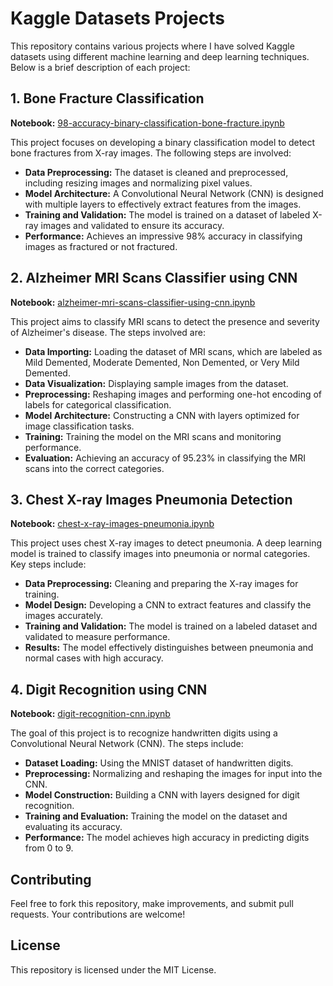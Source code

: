 # Kaggle Datasets Projects

This repository contains various projects where I have solved Kaggle datasets using different machine learning and deep learning techniques. Below is a brief description of each project:

## 1. Bone Fracture Classification
**Notebook:** [98-accuracy-binary-classification-bone-fracture.ipynb](98-accuracy-binary-classification-bone-fracture.ipynb)

This project focuses on developing a binary classification model to detect bone fractures from X-ray images. The following steps are involved:

- **Data Preprocessing:** The dataset is cleaned and preprocessed, including resizing images and normalizing pixel values.
- **Model Architecture:** A Convolutional Neural Network (CNN) is designed with multiple layers to effectively extract features from the images.
- **Training and Validation:** The model is trained on a dataset of labeled X-ray images and validated to ensure its accuracy.
- **Performance:** Achieves an impressive 98% accuracy in classifying images as fractured or not fractured.

## 2. Alzheimer MRI Scans Classifier using CNN
**Notebook:** [alzheimer-mri-scans-classifier-using-cnn.ipynb](alzheimer-mri-scans-classifier-using-cnn.ipynb)

This project aims to classify MRI scans to detect the presence and severity of Alzheimer's disease. The steps involved are:

- **Data Importing:** Loading the dataset of MRI scans, which are labeled as Mild Demented, Moderate Demented, Non Demented, or Very Mild Demented.
- **Data Visualization:** Displaying sample images from the dataset.
- **Preprocessing:** Reshaping images and performing one-hot encoding of labels for categorical classification.
- **Model Architecture:** Constructing a CNN with layers optimized for image classification tasks.
- **Training:** Training the model on the MRI scans and monitoring performance.
- **Evaluation:** Achieving an accuracy of 95.23% in classifying the MRI scans into the correct categories.

## 3. Chest X-ray Images Pneumonia Detection
**Notebook:** [chest-x-ray-images-pneumonia.ipynb](chest-x-ray-images-pneumonia.ipynb)

This project uses chest X-ray images to detect pneumonia. A deep learning model is trained to classify images into pneumonia or normal categories. Key steps include:

- **Data Preprocessing:** Cleaning and preparing the X-ray images for training.
- **Model Design:** Developing a CNN to extract features and classify the images accurately.
- **Training and Validation:** The model is trained on a labeled dataset and validated to measure performance.
- **Results:** The model effectively distinguishes between pneumonia and normal cases with high accuracy.

## 4. Digit Recognition using CNN
**Notebook:** [digit-recognition-cnn.ipynb](digit-recognition-cnn.ipynb)

The goal of this project is to recognize handwritten digits using a Convolutional Neural Network (CNN). The steps include:

- **Dataset Loading:** Using the MNIST dataset of handwritten digits.
- **Preprocessing:** Normalizing and reshaping the images for input into the CNN.
- **Model Construction:** Building a CNN with layers designed for digit recognition.
- **Training and Evaluation:** Training the model on the dataset and evaluating its accuracy.
- **Performance:** The model achieves high accuracy in predicting digits from 0 to 9.

## Contributing

Feel free to fork this repository, make improvements, and submit pull requests. Your contributions are welcome!

## License

This repository is licensed under the MIT License.

